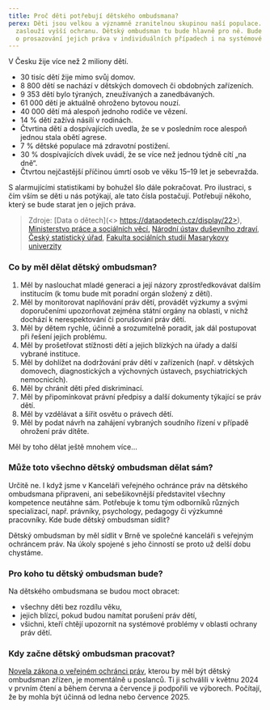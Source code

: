```yaml
---
title: Proč děti potřebují dětského ombudsmana?
perex: Děti jsou velkou a významně zranitelnou skupinou naší populace. Proto si
  zaslouží vyšší ochranu. Dětský ombudsman tu bude hlavně pro ně. Bude se starat
  o prosazování jejich práva v individuálních případech i na systémové úrovni.
---
```

V Česku žije více než 2 miliony dětí. 

* 30 tisíc dětí žije mimo svůj domov. 
* 8 800 dětí se nachází v dětských domovech či obdobných zařízeních. 
* 9 353 dětí bylo týraných, zneužívaných a zanedbávaných. 
* 61 000 dětí je aktuálně ohroženo bytovou nouzí. 
* 40 000 dětí má alespoň jednoho rodiče ve vězení. 
* 14 % dětí zažívá násilí v rodinách. 
* Čtvrtina dětí a dospívajících uvedla, že se v posledním roce alespoň jednou stala obětí agrese. 
* 7 % dětské populace má zdravotní postižení. 
* 30 % dospívajících dívek uvádí, že se více než jednou týdně cítí „na dně“. 
* Čtvrtou nejčastější příčinou úmrtí osob ve věku 15–19 let je sebevražda. 

S alarmujícími statistikami by bohužel šlo dále pokračovat. Pro ilustraci, s čím vším se děti u nás potýkají, ale tato čísla postačují. Potřebují někoho, který se bude starat jen o jejich práva.

> Zdroje: \[Data o dětech](<> https://dataodetech.cz/display/22>), [Ministerstvo práce a sociálních věcí,](https://www.mpsv.cz/statistiky-1) [Národní ústav duševního zdraví](https://dzda.cz/), [Český statistický úřad](https://csu.gov.cz/produkty/deti-se-zdravotnim-postizenim-a-osoby-se-zdravotnim-postizenim-zijici-mimo-soukrome-domacnosti-2017-2018), [Fakulta sociálních studií Masarykovy univerzity](https://irtis.muni.cz/media/3137006/eu_kids_online_report_2018_cz_main.pdf)

### Co by měl dělat dětský ombudsman?

1. Měl by naslouchat mladé generaci a její názory zprostředkovávat dalším institucím (k tomu bude mít poradní orgán složený z dětí).
2. Měl by monitorovat naplňování práv dětí, provádět výzkumy a svými doporučeními upozorňovat zejména státní orgány na oblasti, v nichž dochází k nerespektování či porušování práv dětí. 
3. Měl by dětem rychle, účinně a srozumitelně poradit, jak dál postupovat při řešení jejich problému.
4. Měl by prošetřovat stížnosti dětí a jejich blízkých na úřady a další vybrané instituce. 
5. Měl by dohlížet na dodržování práv dětí v zařízeních (např. v dětských domovech, diagnostických a výchovných ústavech, psychiatrických nemocnicích).
6. Měl by chránit děti před diskriminací.
7. Měl by připomínkovat právní předpisy a další dokumenty týkající se práv dětí.
8. Měl by vzdělávat a šířit osvětu o právech dětí.
9. Měl by podat návrh na zahájení vybraných soudního řízení v případě ohrožení práv dítěte. 

Měl by toho dělat ještě mnohem více... 

### Může toto všechno dětský ombudsman dělat sám?

Určitě ne. I když jsme v Kanceláři veřejného ochránce práv na dětského ombudsmana připraveni, ani sebešikovnější představitel všechny kompetence neutáhne sám. Potřebuje k tomu tým odborníků různých specializací, např. právníky, psychology, pedagogy či výzkumné pracovníky.
Kde bude dětský ombudsman sídlit? 

Dětský ombudsman by měl sídlit v Brně ve společné kanceláři s veřejným ochráncem práv. Na úkoly spojené s jeho činností se proto už delší dobu chystáme. 

### Pro koho tu dětský ombudsman bude?

Na dětského ombudsmana se budou moct obracet: 

* všechny děti bez rozdílu věku, 
* jejich blízcí, pokud budou namítat porušení práv dětí,
* všichni, kteří chtějí upozornit na systémové problémy v oblasti ochrany práv dětí. 

### Kdy začne dětský ombudsman pracovat?

[Novela zákona o veřejném ochránci práv](https://www.psp.cz/sqw/historie.sqw?o=9&T=688), kterou by měl být dětský ombudsman zřízen, je momentálně u poslanců. Ti ji schválili v květnu 2024 v prvním čtení a během června a července ji podpořili ve výborech. Počítají, že by mohla být účinná od ledna nebo července 2025.